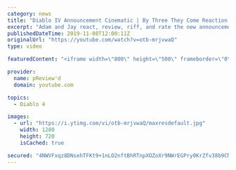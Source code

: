 ```yaml
---
category: news
title: "Diablo IV Announcement Cinematic | By Three They Come Reaction / Review / Rating"
excerpt: "Adam and Jay react, review, riff, and rate the new announcement cinematic everyone wanted to see last year at Blizzcon, Diablo IV 'By Three They Come'."
publishedDateTime: 2019-11-08T12:00:11Z
originalUrl: "https://youtube.com/watch?v=otb-mrjvwaQ"
type: video

featuredContent: "<iframe width=\"800\" height=\"500\" frameborder=\"0\" src=\"https://www.youtube.com/embed/otb-mrjvwaQ\" allow=\"accelerometer; autoplay; encrypted-media; gyroscope; picture-in-picture\" allowfullscreen></iframe>"

provider:
  name: pReview'd
  domain: youtube.com

topics:
  - Diablo 4

images:
  - url: "https://i.ytimg.com/vi/otb-mrjvwaQ/maxresdefault.jpg"
    width: 1280
    height: 720
    isCached: true

secured: "4NWVFxqz8DNsehTFKt9+1nLO2nftBhRTnpXOZoXr9NWrEGPry0KrZfv38b9CMnWGYY2XCh0Ad1+yGZ13bqh4DyGaLGPq1pXLmiCu6Fim5fuZeLFfSlCg8X8SrDlI7Aadhq6w4aRiNTrNjtwmvhUN0OTPeBuHu+zD6Pvbb701pfDU8FVn3lDoQIxN5Ve2nF3GKHOKTr3UxZynJDoXnsIbMSAyflWK0z8+n4joVOJvieehFluiJovLyldEMmfuPYSjIcGRd+nGF/d7GIJj5QmhwmYF2NAcv2UHA+zcgOwE6DagYGe3cvu1pLzLH6HYlhH085HXy43UsMsE3B+r1UYslCQObRo0RQ4z7+hKX5W+lMbWHgSTV5lk+KxQFBgpOp1PLhaMeG4Dwg//MMqMsUmdqdJWaCQhGbgQ6lTpzA3WflEwJuOTJvnu4tO3TI6dvPvo;5EKE5unriJkHLlYkp3WFUg=="
---
```


